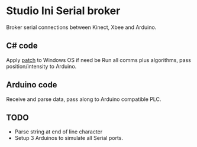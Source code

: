 # Studio Ini Serial broker

Broker serial connections between Kinect, Xbee and Arduino.

## C# code

Apply [patch](https://www.microsoft.com/en-us/download/details.aspx?id=45105) to Windows OS if need be
Run all comms plus algorithms, pass position/intensity to Arduino.

## Arduino code

Receive and parse data, pass along to Arduino compatible PLC.

## TODO

* Parse string at end of line character
* Setup 3 Arduinos to simulate all Serial ports.
